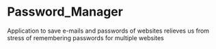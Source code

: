 # Password_Manager

Application to save e-mails and passwords of websites relieves us from stress of remembering passwords for multiple websites 
